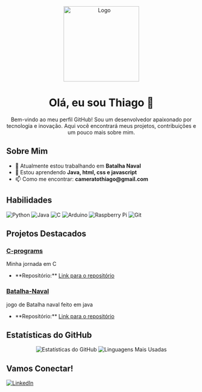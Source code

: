 <!-- HEADER -->
<div align="center">
  <img src="https://your-logo-url.com/logo.png" alt="Logo" width="200" height="200">
  <h1>Olá, eu sou Thiago 👋</h1>
  <p>Bem-vindo ao meu perfil GitHub! Sou um desenvolvedor apaixonado por tecnologia e inovação. Aqui você encontrará meus projetos, contribuições e um pouco mais sobre mim.</p>
</div>

<!-- SOBRE MIM -->
<h2>Sobre Mim</h2>
<ul>
  <li>🔭 Atualmente estou trabalhando em <b>Batalha Naval</b></li>
  <li>🌱 Estou aprendendo <b>Java, html, css e javascript</b></li>
  <li>📫 Como me encontrar: <b>cameratothiago@gmail.com</b></li>
</ul>

<!-- HABILIDADES -->
<h2>Habilidades</h2>
<p align="left">
  <img src="https://img.shields.io/badge/-Python-3776AB?style=flat&logo=python&logoColor=white" alt="Python">
  <img src="https://img.shields.io/badge/-Java-007396?style=flat&logo=java&logoColor=white" alt="Java">
  <img src="https://img.shields.io/badge/-C-A8B9CC?style=flat&logo=c&logoColor=white" alt="C">
  <img src="https://img.shields.io/badge/-Arduino-00979D?style=flat&logo=arduino&logoColor=white" alt="Arduino">
  <img src="https://img.shields.io/badge/-Raspberry%20Pi-A22846?style=flat&logo=raspberry-pi&logoColor=white" alt="Raspberry Pi">
  <img src="https://img.shields.io/badge/-Git-F05032?style=flat&logo=git&logoColor=white" alt="Git">
</p>

<!-- PROJETOS DESTACADOS -->
<h2>Projetos Destacados</h2>

<h3><a href="https://github.com/thiagocamerato757/programs-in-C.git">C-programs</a></h3>
<p>Minha jornada em C</p>
<ul>
  <li>**Repositório:** <a href="https://github.com/thiagocamerato757/programs-in-C.git">Link para o repositório</a></li>
</ul>

<h3><a href="https://github.com/thiagocamerato757/Batalha-Naval.git">Batalha-Naval</a></h3>
<p>jogo de Batalha naval feito em java</p>
<ul>
  <li>**Repositório:** <a href="https://github.com/thiagocamerato757/Batalha-Naval.git">Link para o repositório</a></li>
</ul>

<!-- ESTATÍSTICAS DO GITHUB -->
<h2>Estatísticas do GitHub</h2>
<p align="center">
  <img src="https://github-readme-stats.vercel.app/api?username=thiagocamerato757&show_icons=true&theme=radical" alt="Estatísticas do GitHub">
  <img src="https://github-readme-stats.vercel.app/api/top-langs/?username=thiagocamerato757&layout=compact&theme=radical" alt="Linguagens Mais Usadas">
</p>

<!-- CONTATOS -->
<h2>Vamos Conectar!</h2>
<p align="left">
  <a href="https://www.linkedin.com/in/seu-perfil"><img src="https://img.shields.io/badge/-LinkedIn-0A66C2?style=flat&logo=linkedin&logoColor=white" alt="LinkedIn"></a>
</p>
